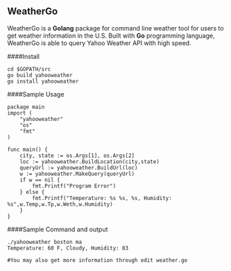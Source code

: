 WeatherGo
--------------
WeatherGo is a **Golang** package for command line weather tool for users to get weather information in the U.S. Built with **Go** programming language, WeatherGo is able to query Yahoo Weather API with high speed. 

####Install
```
cd $GOPATH/src
go build yahooweather
go install yahooweather
```

####Sample Usage
```
package main
import (
	"yahooweather"
	"os"
	"fmt"
)

func main() {
	city, state := os.Args[1], os.Args[2]
	loc := yahooweather.BuildLocation(city,state)
	queryUrl := yahooweather.BuildUrl(loc)
	w := yahooweather.MakeQuery(queryUrl)
	if w == nil {
		fmt.Printf("Program Error")
	} else {
		fmt.Printf("Temperature: %s %s, %s, Humidity: %s",w.Temp,w.Tp,w.Weth,w.Humidity)
	}
}
```
####Sample Command and output
```
./yahooweather boston ma
Temperature: 60 F, Cloudy, Humidity: 83

#You may also get more information through edit weather.go
```
